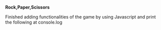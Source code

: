 **Rock,Paper,Scissors**

Finished adding functionalities of the game by using Javascript and print the following at console.log

